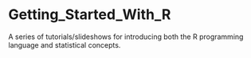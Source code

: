 # Getting_Started_With_R
  
A series of tutorials/slideshows for introducing both the R programming language and statistical concepts.
